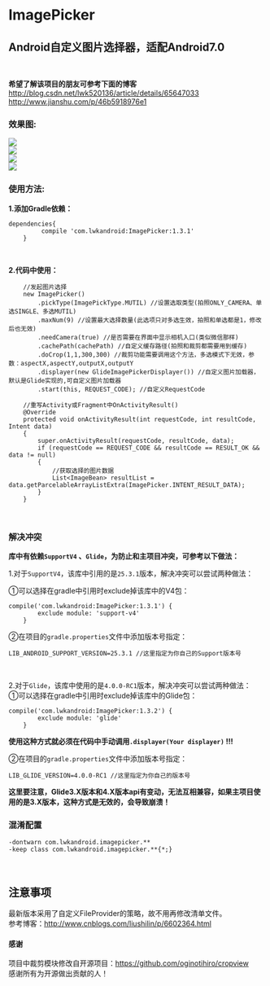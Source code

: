 # ImagePicker

Android自定义图片选择器，适配Android7.0
----
<br/>

**希望了解该项目的朋友可参考下面的博客**
<br/>
http://blog.csdn.net/lwk520136/article/details/65647033 <br/>
http://www.jianshu.com/p/46b5918976e1 <br />

### 效果图:
![](https://github.com/Vanish136/ImagePicker/raw/master/pictures/screen_shot01.png)<br/>
![](https://github.com/Vanish136/ImagePicker/raw/master/pictures/screen_shot02.png)<br/>
![](https://github.com/Vanish136/ImagePicker/raw/master/pictures/screen_shot03.png)<br/>
![](https://github.com/Vanish136/ImagePicker/raw/master/pictures/screen_shot04.png)<br/>

### 使用方法:
**1.添加Gradle依赖：**

```
dependencies{
         compile 'com.lwkandroid:ImagePicker:1.3.1'
    }
```
<br />

**2.代码中使用：**

```
    //发起图片选择
    new ImagePicker()
        .pickType(ImagePickType.MUTIL) //设置选取类型(拍照ONLY_CAMERA、单选SINGLE、多选MUTIL)
        .maxNum(9) //设置最大选择数量(此选项只对多选生效，拍照和单选都是1，修改后也无效)
        .needCamera(true) //是否需要在界面中显示相机入口(类似微信那样)
        .cachePath(cachePath) //自定义缓存路径(拍照和裁剪都需要用到缓存)
        .doCrop(1,1,300,300) //裁剪功能需要调用这个方法，多选模式下无效，参数：aspectX,aspectY,outputX,outputY
        .displayer(new GlideImagePickerDisplayer()) //自定义图片加载器，默认是Glide实现的,可自定义图片加载器
        .start(this, REQUEST_CODE); //自定义RequestCode

    //重写Activity或Fragment中OnActivityResult()
    @Override
    protected void onActivityResult(int requestCode, int resultCode, Intent data)
    {
        super.onActivityResult(requestCode, resultCode, data);
        if (requestCode == REQUEST_CODE && resultCode == RESULT_OK && data != null)
        {
            //获取选择的图片数据
            List<ImageBean> resultList = data.getParcelableArrayListExtra(ImagePicker.INTENT_RESULT_DATA);
        }
    }
```
<br/>

### 解决冲突

**库中有依赖`SupportV4` 、`Glide`，为防止和主项目冲突，可参考以下做法：** <br />

1.对于`SupportV4`，该库中引用的是`25.3.1`版本，解决冲突可以尝试两种做法： <br />

①可以选择在gradle中引用时exclude掉该库中的V4包：
```
compile('com.lwkandroid:ImagePicker:1.3.1') {
        exclude module: 'support-v4'
    }
```
②在项目的`gradle.properties`文件中添加版本号指定：
```
LIB_ANDROID_SUPPORT_VERSION=25.3.1 //这里指定为你自己的Support版本号
```
<br />

2.对于`Glide`，该库中使用的是`4.0.0-RC1`版本，解决冲突可以尝试两种做法： <br />
①可以选择在gradle中引用时exclude掉该库中的Glide包：
```
compile('com.lwkandroid:ImagePicker:1.3.2') {
        exclude module: 'glide'
    }
```
**使用这种方式就必须在代码中手动调用`.displayer(Your displayer)` !!!**

②在项目的`gradle.properties`文件中添加版本号指定：
```
LIB_GLIDE_VERSION=4.0.0-RC1 //这里指定为你自己的版本号
```
**这里要注意，Glide3.X版本和4.X版本api有变动，无法互相兼容，如果主项目使用的是3.X版本，这种方式是无效的，会导致崩溃！**

### 混淆配置

```
-dontwarn com.lwkandroid.imagepicker.**
-keep class com.lwkandroid.imagepicker.**{*;}
```
<br/>

## 注意事项

最新版本采用了自定义FileProvider的策略，故不用再修改清单文件。<br/>
参考博客：http://www.cnblogs.com/liushilin/p/6602364.html
<br/>

#### 感谢
项目中裁剪模块修改自开源项目：https://github.com/oginotihiro/cropview<br/>
感谢所有为开源做出贡献的人！








